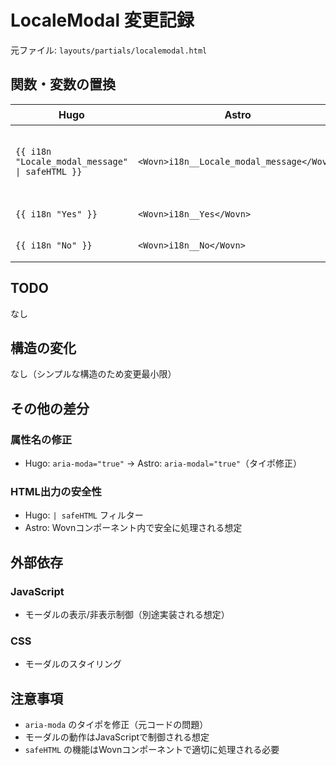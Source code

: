 # LocaleModal 変更記録

元ファイル: `layouts/partials/localemodal.html`

## 関数・変数の置換

| Hugo | Astro | 備考 |
| ---- | ----- | ---- |
| `{{ i18n "Locale_modal_message" \| safeHTML }}` | `<Wovn>i18n__Locale_modal_message</Wovn>` | WOVN対応、HTML安全出力 |
| `{{ i18n "Yes" }}` | `<Wovn>i18n__Yes</Wovn>` | WOVN対応 |
| `{{ i18n "No" }}` | `<Wovn>i18n__No</Wovn>` | WOVN対応 |

## TODO

なし

## 構造の変化

なし（シンプルな構造のため変更最小限）

## その他の差分

### 属性名の修正

- Hugo: `aria-moda="true"` → Astro: `aria-modal="true"`（タイポ修正）

### HTML出力の安全性

- Hugo: `| safeHTML` フィルター
- Astro: Wovnコンポーネント内で安全に処理される想定

## 外部依存

### JavaScript

- モーダルの表示/非表示制御（別途実装される想定）

### CSS

- モーダルのスタイリング

## 注意事項

- `aria-moda` のタイポを修正（元コードの問題）
- モーダルの動作はJavaScriptで制御される想定
- `safeHTML` の機能はWovnコンポーネントで適切に処理される必要